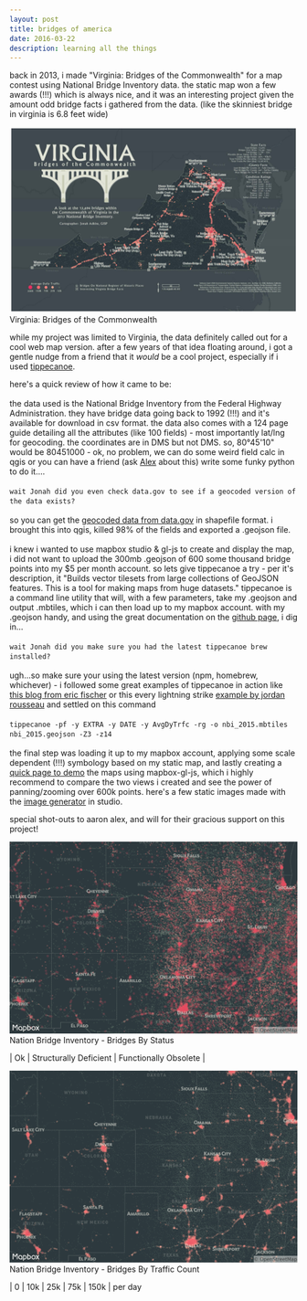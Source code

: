 ```yaml
---
layout: post
title: bridges of america
date: 2016-03-22
description: learning all the things
---
```


back in 2013, i made "Virginia: Bridges of the Commonwealth" for a map contest using National Bridge Inventory data. the static map won a few awards (!!!) which is always nice, and it was an interesting project given the amount odd bridge facts i gathered from the data. (like the skinniest bridge in virginia is 6.8 feet wide)
<div class="img_row">
    <img class="col three" src="/img/posts/vabridge.jpg">
</div>
<div class="col three caption">
    Virginia: Bridges of the Commonwealth
</div>

while my project was limited to Virginia, the data definitely called out for a cool web map version. after a few years of that idea floating around, i got a gentle nudge from a friend that it _would_ be a cool project, especially if i used [tippecanoe](https://github.com/mapbox/tippecanoe).

here's a quick review of how it came to be:<br><br>     the data used is the National Bridge Inventory from the Federal Highway Administration. they have     bridge data going back to 1992 (!!!) and it's available for download in csv format. the data also     comes with a 124 page guide detailing all the attributes (like 100 fields) - most importantly lat/lng     for geocoding. the coordinates are in DMS but not DMS. so, 80°45'10" would be 80451000 - ok, no problem,     we can do some weird field calc in qgis or you can have a friend (ask [Alex](https://twitter.com/alex_kappel)     about this) write some funky python to do it....     <br><br>     `wait Jonah did you even check data.gov to see if a geocoded version of the data exists?`     <br><br>so you can get     the [geocoded data from data.gov](http://catalog.data.gov/dataset/national-bridge-inventory-national-geospatial-data-asset-ngda-bridges) in shapefile format. i brought this into qgis, killed 98% of the fields and exported a .geojson file.     <br>     <br>     i knew i wanted to use mapbox studio & gl-js to create and display the map, i did not want to upload the 300mb     .geojson of 600 some thousand bridge points into my $5 per month account. so lets give tippecanoe a try - per      it's description, it "Builds vector tilesets from large collections of GeoJSON features. This is a tool for      making maps from huge datasets." tippecanoe is a command line utility that will, with a few parameters, take      my .geojson and output .mbtiles, which i can then load up to my mapbox account. with my .geojson handy, and      using the great documentation on the [github page](https://github.com/mapbox/tippecanoe), i dig in...<br><br>      `wait Jonah did you make sure you had the latest tippecanoe brew installed?` <br><br>      ugh...so make sure your using the      latest version (npm, homebrew, whichever) - i followed some great examples of tippecanoe in action like      [this blog from eric fischer](https://www.mapbox.com/blog/vector-density/) or this every lightning strike      [example by jordan rousseau](http://rousseau.io/2015/03/23/visualizing-a-month-of-lightning/) and settled      on this command <br><br>      `tippecanoe -pf -y EXTRA -y DATE -y AvgDyTrfc -rg -o nbi_2015.mbtiles nbi_2015.geojson -Z3 -z14` <br><br>     the final step was loading it up to my mapbox account, applying some scale dependent (!!!) symbology based on     my static map, and lastly creating a [quick page to demo](http://jonahadkins.github.io/bridges.html) the maps using mapbox-gl-js, which     i highly recommend to compare the two views i created and see the power of panning/zooming over 600k points.     here's a few static images made with the [image generator](https://www.mapbox.com/blog/static-maps-with-studio/)     in studio.
<P>special shot-outs to aaron alex, and will for their gracious support on this project!
<div class="img_row">
    <img class="col three" src="/img/posts/bridgestatus.png">
</div>
<div class="col three caption">
    Nation Bridge Inventory - Bridges By Status<p>
        | Ok | Structurally Deficient | Functionally Obsolete |
</div>

<div class="img_row">
    <img class="col three" src="/img/posts/bridgetraffic.png">
</div>
<div class="col three caption">
    Nation Bridge Inventory - Bridges By Traffic Count<p>
        | 0 | 10k | 25k | 75k | 150k | per day
</div>
